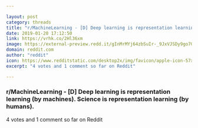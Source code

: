 ```yaml
---

layout: post
category: threads
title: "r/MachineLearning - [D] Deep learning is representation learning (by machines). Science is representation learning (by humans)."
date: 2019-01-20 17:12:50
link: https://vrhk.co/2Hl36xm
image: https://external-preview.redd.it/gInMrMYj64zbSuIr-_9JxVJSDy9go7G7TPKelR8WnWw.jpg?auto=webp&s=1dd29a3b9cc95d3a455aa23780b9a470c9a4273f
domain: reddit.com
author: "reddit"
icon: https://www.redditstatic.com/desktop2x/img/favicon/apple-icon-57x57.png
excerpt: "4 votes and 1 comment so far on Reddit"

---
```


### r/MachineLearning - [D] Deep learning is representation learning (by machines). Science is representation learning (by humans).

4 votes and 1 comment so far on Reddit